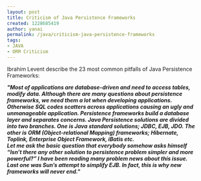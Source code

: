 ```yaml
---
layout: post
title: Criticism of Java Persistence Frameworks
created: 1228685419
author: yanai
permalink: /java/criticism-java-persistence-frameworks
tags:
- JAVA
- ORM Criticism
---
```

<p>Ibrahim Levent describe the 23 most common pitfalls of Java Persistence Frameworks:</p><p><strong><em>&quot;Most of applications are database-driven and need to access tables, modify data. Although there are many questions about persistence frameworks, we need them a lot when developing applications. Otherwise SQL codes scatters across applications causing an ugly and unmanageable application. Persistence frameworks build a database layer and separates concerns. Java Persistence solutions are divided into two branches. One is Java standard solutions; JDBC, EJB, JDO. The other is ORM (Object-relational Mapping) frameworks; Hibernate, Toplink, Enterprise Object Framework, iBatis etc.<br />Let me ask the basic question that everybody somehow asks himself &ldquo;Isn&rsquo;t there any other solution to persistence problem simpler and more powerful?&rdquo; I have been reading many problem news about this issue. Last one was Sun&rsquo;s attempt to simplify EJB. In fact, this is why new frameworks will never end.&quot;</em></strong></p>
